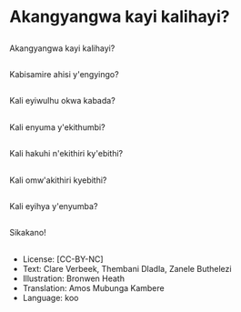 # Akangyangwa kayi kalihayi?

##
Akangyangwa kayi kalihayi?

##
Kabisamire ahisi y'engyingo?

##
Kali eyiwulhu okwa kabada?

##
Kali enyuma y'ekithumbi?

##
Kali hakuhi n'ekithiri ky'ebithi?

##
Kali omw'akithiri kyebithi?

##
Kali eyihya y'enyumba?

##
Sikakano!

##
* License: [CC-BY-NC]
* Text: Clare Verbeek, Thembani Dladla, Zanele Buthelezi
* Illustration: Bronwen Heath
* Translation: Amos Mubunga Kambere
* Language: koo

